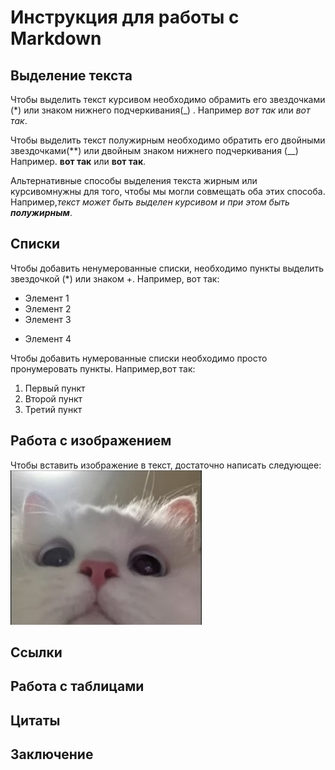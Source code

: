 # Инструкция для работы с Markdown

## Выделение текста

Чтобы выделить текст курсивом необходимо обрамить его звездочками (*) или знаком нижнего подчеркивания(_) . Например *вот так* или _вот так_.

Чтобы выделить текст полужирным необходимо обратить его двойными звездочками(**) или двойным знаком нижнего подчеркивания (__) Например. **вот так** или __вот так__.

Альтернативные способы выделения текста жирным или курсивомнужны для того, чтобы мы могли совмещать оба этих способа. Например,_текст может быть выделен курсивом и при этом быть **полужирным**_.

## Списки 

Чтобы добавить ненумерованные списки, необходимо пункты выделить звездочкой (*) или знаком +. Например, вот так:
* Элемент 1
* Элемент 2 
* Элемент 3
+ Элемент 4


Чтобы добавить нумерованные списки необходимо просто пронумеровать пункты. Например,вот так:
1. Первый пункт
2. Второй пункт
3. Третий пункт


## Работа с изображением 

Чтобы вставить изображение в текст, достаточно написать следующее:
![Привет, это очень милый котикс](Kotik.jpg)  

## Ссылки


## Работа с таблицами

## Цитаты

## Заключение 
